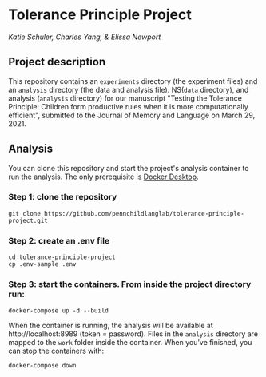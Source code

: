 # Tolerance Principle Project

*Katie Schuler, Charles Yang, &  Elissa Newport*

## Project description

This repository contains an `experiments` directory (the experiment files) and an `analysis` directory (the data and analysis file).  NS(`data` directory), and analysis (`analysis` directory) for our manuscript "Testing the Tolerance Principle: Children form productive rules when it is more computationally efficient", submitted to the Journal of Memory and Language on March 29, 2021. 

## Analysis

You can clone this repository and start the project's analysis container to run the analysis. The only prerequisite is [Docker Desktop](https://www.docker.com/products/docker-desktop).

### Step 1: clone the repository

```
git clone https://github.com/pennchildlanglab/tolerance-principle-project.git
```

### Step 2: create an .env file

```
cd tolerance-principle-project
cp .env-sample .env
```

### Step 3: start the containers. From inside the project directory run:

``` 
docker-compose up -d --build
```

When the container is running, the analysis will be available at http://localhost:8989 (token = password). Files in the `analysis` directory are mapped to the `work` folder inside the container. When you've finished, you can stop the containers with:

```
docker-compose down
```




